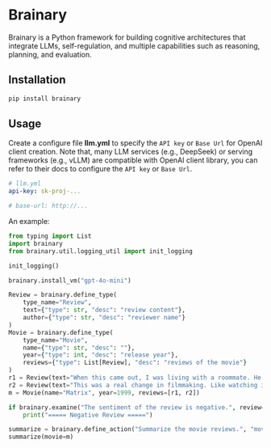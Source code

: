 # Brainary

Brainary is a Python framework for building cognitive architectures that integrate LLMs, self-regulation, and multiple capabilities such as reasoning, planning, and evaluation.

## Installation

```bash
pip install brainary
```

## Usage

Create a configure file **llm.yml** to specify the `API key` or `Base Url` for OpenAI client creation. Note that, many LLM services (e.g., DeepSeek) or serving frameworks (e.g., vLLM) are compatible with OpenAI client library, you can refer to their docs to configure the `API key` or `Base Url`.

```yaml
# llm.yml
api-key: sk-proj-...

# base-url: http://...
```

An example:
```python
from typing import List
import brainary
from brainary.util.logging_util import init_logging

init_logging()

brainary.install_vm("gpt-4o-mini")

Review = brainary.define_type(
    type_name="Review",
    text={"type": str, "desc": "review content"},
    author={"type": str, "desc": "reviewer name"}
)
Movie = brainary.define_type(
    type_name="Movie",
    name={"type": str, "desc": ""},
    year={"type": int, "desc": "release year"},
    reviews={"type": List[Review], "desc": "reviews of the movie"}
)
r1 = Review(text="When this came out, I was living with a roommate. He went out and saw it, came home and said, \"Dude, you have to go see The Matrix.\" So we left and he sat through it a second time. This movie is splendidly done. The mystery about what the Matrix is, unravels and you see a dystopian future unlike any we as a race would want. I have watched this over and over and never tire of it. Everyone does a great job acting in this, the special effects are above par and the story is engaging.", author="acedj")
r2 = Review(text="This was a real change in filmmaking. Like watching it again in 2020, i.e. after 21 years and it still feels fresh. Iconic scenes are still having benchmarks setting up.\n\nIf we say it sci-fi at its best, it won't be wrong. The hype was real, it is still not easy to match the level of Matrix where we experience the connection of humans and science, that too with amazing action fight and chase scenes, not just normal scenes they were, multiple exposures, slow motion 3D moves, Oh My God, and it's understandable as well like what are the characters up to and what storyline they are entering into. The script was very well written and executed otherwise it could have been a mess. A special appreciation in managing the theme with those black color costumes and a scientific zone with unimaginable equipment and props doing unbelievable things in the two worlds created. No spoilers, but the action scenes in the climax where the protagonist goes to save someone from agents are really breathtaking. The technology used at its best.\n\nA salute to Wachowski Brothers and the team for creating this masterpiece. It will be a great competition and motivation as well for many films coming in the future.", author="suryanmukul")
m = Movie(name="Matrix", year=1999, reviews=[r1, r2])

if brainary.examine("The sentiment of the review is negative.", review=r1):
    print("===== Negative Review =====")

summarize = brainary.define_action("Summarize the movie reviews.", "movie", attentions=["sentiment", "character"], output_constraints={"tone": "grandiloquent"})
summarize(movie=m)
```